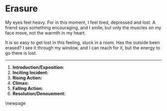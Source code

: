 # Erasure

My eyes feel heavy. For in this moment, I feel tired, depressed and lost. A friend says something encouraging, and I smile, but only the muscles on my face move, not the warmth in my heart.

It is so easy to get lost in this feeling, stuck in a room. Has the outside been erased? I see it through my window, and I can reach for it, but the energy to go there is lost.





---

1. **Introduction/Exposition:** 
2. **Inciting Incident:** 
3. **Rising Action:** 
4. **Climax:** 
5. **Falling Action:** 
6. **Resolution/Denouement:**


\newpage


